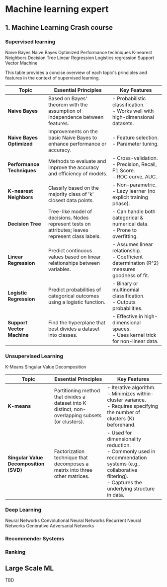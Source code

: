 # Machine learning expert

## 1. Machine Learning Crash course

### Supervised learning

Naive Bayes
Naive Bayes Optimized
Performance techniques
K-nearest Neighbors
Decision Tree
Linear Regression
Logistics regression
Support Vector Machine

This table provides a concise overview of each topic's principles and features in the context of supervised learning.

| Topic                      | Essential Principles                                                                              | Key Features                                                                                    |
| -------------------------- | ------------------------------------------------------------------------------------------------- | ----------------------------------------------------------------------------------------------- |
| **Naive Bayes**            | Based on Bayes' theorem with the assumption of independence between features.                     | - Probabilistic classification. <br> - Works well with high-dimensional datasets.               |
| **Naive Bayes Optimized**  | Improvements on the basic Naive Bayes to enhance performance or accuracy.                         | - Feature selection. <br> - Parameter tuning.                                                   |
| **Performance Techniques** | Methods to evaluate and improve the accuracy and efficiency of models.                            | - Cross-validation. <br> - Precision, Recall, F1 Score. <br> - ROC curve, AUC.                  |
| **K-nearest Neighbors**    | Classify based on the majority class of 'k' closest data points.                                  | - Non-parametric. <br> - Lazy learner (no explicit training phase).                             |
| **Decision Tree**          | Tree-like model of decisions. Nodes represent tests on attributes; leaves represent class labels. | - Can handle both categorical & numerical data. <br> - Prone to overfitting.                    |
| **Linear Regression**      | Predict continuous values based on linear relationships between variables.                        | - Assumes linear relationship. <br> - Coefficient determination (R^2) measures goodness of fit. |
| **Logistic Regression**    | Predict probabilities of categorical outcomes using a logistic function.                          | - Binary or multinomial classification. <br> - Outputs probabilities.                           |
| **Support Vector Machine** | Find the hyperplane that best divides a dataset into classes.                                     | - Effective in high-dimensional spaces. <br> - Uses kernel trick for non-linear data.           |

### Unsupervised Learning

K-Means
Singular Value Decomposition

| Topic                                  | Essential Principles                                                                               | Key Features                                                                                                                                                           |
| -------------------------------------- | -------------------------------------------------------------------------------------------------- | ---------------------------------------------------------------------------------------------------------------------------------------------------------------------- |
| **K-means**                            | Partitioning method that divides a dataset into K distinct, non-overlapping subsets (or clusters). | - Iterative algorithm. <br> - Minimizes within-cluster variance. <br> - Requires specifying the number of clusters (K) beforehand.                                     |
| **Singular Value Decomposition (SVD)** | Factorization technique that decomposes a matrix into three other matrices.                        | - Used for dimensionality reduction. <br> - Commonly used in recommendation systems (e.g., collaborative filtering). <br> - Captures the underlying structure in data. |

### Deep Learning

Neural Networks
Convolutional Neural Networks
Recurrent Neural Networks
Generative Adversarial Networks

### Recommender Systems

### Ranking

## Large Scale ML

TBD
